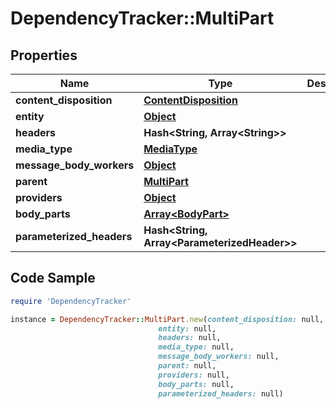 # DependencyTracker::MultiPart

## Properties

Name | Type | Description | Notes
------------ | ------------- | ------------- | -------------
**content_disposition** | [**ContentDisposition**](ContentDisposition.md) |  | [optional] 
**entity** | [**Object**](.md) |  | [optional] 
**headers** | **Hash&lt;String, Array&lt;String&gt;&gt;** |  | [optional] 
**media_type** | [**MediaType**](MediaType.md) |  | [optional] 
**message_body_workers** | [**Object**](.md) |  | [optional] 
**parent** | [**MultiPart**](MultiPart.md) |  | [optional] 
**providers** | [**Object**](.md) |  | [optional] 
**body_parts** | [**Array&lt;BodyPart&gt;**](BodyPart.md) |  | [optional] 
**parameterized_headers** | **Hash&lt;String, Array&lt;ParameterizedHeader&gt;&gt;** |  | [optional] 

## Code Sample

```ruby
require 'DependencyTracker'

instance = DependencyTracker::MultiPart.new(content_disposition: null,
                                 entity: null,
                                 headers: null,
                                 media_type: null,
                                 message_body_workers: null,
                                 parent: null,
                                 providers: null,
                                 body_parts: null,
                                 parameterized_headers: null)
```



